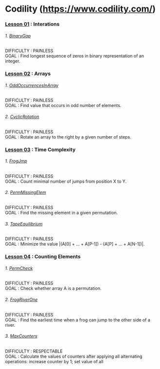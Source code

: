 # Codility (https://www.codility.com/)

### [Lesson 01](https://app.codility.com/programmers/lessons/1-iterations/) : Interations

###### 1. [BinaryGap](https://app.codility.com/programmers/lessons/1-iterations/binary_gap/)

DIFFICULTY : PAINLESS  
GOAL : Find longest sequence of zeros in binary representation of an integer.


### [Lesson 02](https://app.codility.com/programmers/lessons/2-arrays/) : Arrays

###### 1. [OddOccurrencesInArray](https://app.codility.com/programmers/lessons/2-arrays/odd_occurrences_in_array/)

DIFFICULTY : PAINLESS  
GOAL : Find value that occurs in odd number of elements.

###### 2. [CyclicRotation](https://app.codility.com/programmers/lessons/2-arrays/cyclic_rotation/)

DIFFICULTY : PAINLESS  
GOAL : Rotate an array to the right by a given number of steps.


### [Lesson 03](https://app.codility.com/programmers/lessons/3-time_complexity/) : Time Complexity

###### 1. [FrogJmp](https://app.codility.com/programmers/lessons/3-time_complexity/frog_jmp/)

DIFFICULTY : PAINLESS  
GOAL : Count minimal number of jumps from position X to Y.

###### 2. [PermMissingElem](https://app.codility.com/programmers/lessons/3-time_complexity/perm_missing_elem/)

DIFFICULTY : PAINLESS  
GOAL : Find the missing element in a given permutation.

###### 3. [TapeEquilibrium](https://app.codility.com/programmers/lessons/3-time_complexity/tape_equilibrium/)

DIFFICULTY : PAINLESS  
GOAL : Minimize the value |(A[0] + ... + A[P-1]) - (A[P] + ... + A[N-1])|.


### [Lesson 04](https://app.codility.com/programmers/lessons/4-counting_elements/) : Counting Elements

###### 1. [PermCheck](https://app.codility.com/programmers/lessons/4-counting_elements/perm_check/)
          
DIFFICULTY : PAINLESS  
GOAL : Check whether array A is a permutation.

###### 2. [FrogRiverOne](https://app.codility.com/programmers/lessons/4-counting_elements/frog_river_one/)

DIFFICULTY : PAINLESS  
GOAL : Find the earliest time when a frog can jump to the other side of a river.

###### 3. [MaxCounters](https://app.codility.com/programmers/lessons/4-counting_elements/max_counters/)

DIFFICULTY : RESPECTABLE  
GOAL : Calculate the values of counters after applying all alternating operations: increase counter by 1; set value of all
